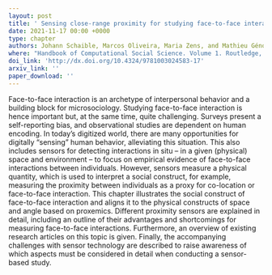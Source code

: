 ```yaml
---
layout: post
title: ' Sensing close-range proximity for studying face-to-face interaction '
date: 2021-11-17 00:00 +0000
type: chapter
authors: Johann Schaible, Marcos Oliveira, Maria Zens, and Mathieu Génois
where: "Handbook of Computational Social Science. Volume 1. Routledge, (2021)"
doi_link: 'http://dx.doi.org/10.4324/9781003024583-17'
arxiv_link: ''
paper_download: ''
---
```

Face-to-face interaction is an archetype of interpersonal behavior and a building block for microsociology. Studying face-to-face interaction is hence important but, at the same time, quite challenging. Surveys present a self-reporting bias, and observational studies are dependent on human encoding. In today’s digitized world, there are many opportunities for digitally “sensing” human behavior, alleviating this situation. This also includes sensors for detecting interactions in situ – in a given (physical) space and environment – to focus on empirical evidence of face-to-face interactions between individuals. However, sensors measure a physical quantity, which is used to interpret a social construct, for example, measuring the proximity between individuals as a proxy for co-location or face-to-face interaction. This chapter illustrates the social construct of face-to-face interaction and aligns it to the physical constructs of space and angle based on proxemics. Different proximity sensors are explained in detail, including an outline of their advantages and shortcomings for measuring face-to-face interactions. Furthermore, an overview of existing research articles on this topic is given. Finally, the accompanying challenges with sensor technology are described to raise awareness of which aspects must be considered in detail when conducting a sensor-based study.
